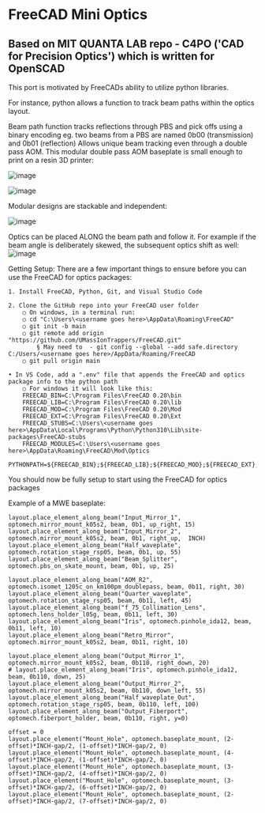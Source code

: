 # FreeCAD Mini Optics

## Based on MIT QUANTA LAB repo - C4PO ('CAD for Precision Optics') which is written for OpenSCAD

This port is motivated by FreeCADs ability to utilize python libraries.

For instance, python allows a function to track beam paths within the optics layout.

Beam path function tracks reflections through PBS and pick offs using a binary encoding
eg. two beams from a PBS are named 0b00 (transmission) and 0b01 (reflection)
Allows unique beam tracking even through a double pass AOM. This modular double pass AOM baseplate is small enough to print on a resin 3D printer:

![image](https://user-images.githubusercontent.com/103533593/225905737-54318378-d2fa-444c-aab7-e172df4a0bad.png)

![image](https://user-images.githubusercontent.com/103533593/225906192-615caded-70e3-43de-a46f-c5aa9236dd25.png)

Modular designs are stackable and independent:

![image](https://user-images.githubusercontent.com/103533593/225907411-c28c953b-345c-4921-9965-d5707ece66d7.png)


Optics can be placed ALONG the beam path and follow it. For example if the beam angle is deliberately skewed, the subsequent optics shift as well:
![image](https://user-images.githubusercontent.com/103533593/225908758-4c196c09-486d-4347-9094-3af1f606a397.png)


Getting Setup:
There are a few important things to ensure before you can use the FreeCAD for optics packages:

	1. Install FreeCAD, Python, Git, and Visual Studio Code
	
	2. Clone the GitHub repo into your FreeCAD user folder
		○ On windows, in a terminal run:
		○ cd "C:\Users\<username goes here>\AppData\Roaming\FreeCAD"
		○ git init -b main
		○ git remote add origin "https://github.com/UMassIonTrappers/FreeCAD.git"
			§ May need to  - git config --global --add safe.directory C:/Users/<username goes here>/AppData/Roaming/FreeCAD
		○ git pull origin main
		
	• In VS Code, add a ".env" file that appends the FreeCAD and optics package info to the python path
		○ For windows it will look like this:
		FREECAD_BIN=C:\Program Files\FreeCAD 0.20\bin
		FREECAD_LIB=C:\Program Files\FreeCAD 0.20\lib
		FREECAD_MOD=C:\Program Files\FreeCAD 0.20\Mod
		FREECAD_EXT=C:\Program Files\FreeCAD 0.20\Ext
		FREECAD_STUBS=C:\Users\<username goes here>\AppData\Local\Programs\Python\Python310\Lib\site-packages\FreeCAD-stubs
		FREECAD_MODULES=C:\Users\<username goes here>\AppData\Roaming\FreeCAD\Mod\Optics
		PYTHONPATH=${FREECAD_BIN};${FREECAD_LIB};${FREECAD_MOD};${FREECAD_EXT};${FREECAD_STUBS};${FREECAD_OPTICS};${PYTHONPATH}
		
You should now be fully setup to start using the FreeCAD for optics packages

Example of a MWE baseplate:

````
layout.place_element_along_beam("Input_Mirror_1", optomech.mirror_mount_k05s2, beam, 0b1, up_right, 15)
layout.place_element_along_beam("Input_Mirror_2", optomech.mirror_mount_k05s2, beam, 0b1, right_up,  INCH)
layout.place_element_along_beam("Half_waveplate", optomech.rotation_stage_rsp05, beam, 0b1, up, 55)
layout.place_element_along_beam("Beam_Splitter", optomech.pbs_on_skate_mount, beam, 0b1, up, 25)

layout.place_element_along_beam("AOM_R2", optomech.isomet_1205c_on_km100pm_doublepass, beam, 0b11, right, 30)
layout.place_element_along_beam("Quarter_waveplate", optomech.rotation_stage_rsp05, beam, 0b11, left, 45)
layout.place_element_along_beam("f_75_Collimation_Lens", optomech.lens_holder_l05g, beam, 0b11, left, 30)
layout.place_element_along_beam("Iris", optomech.pinhole_ida12, beam, 0b11, left, 10)
layout.place_element_along_beam("Retro_Mirror", optomech.mirror_mount_k05s2, beam, 0b11, right, 10)

layout.place_element_along_beam("Output_Mirror_1", optomech.mirror_mount_k05s2, beam, 0b110, right_down, 20)
# layout.place_element_along_beam("Iris", optomech.pinhole_ida12, beam, 0b110, down, 25)
layout.place_element_along_beam("Output_Mirror_2", optomech.mirror_mount_k05s2, beam, 0b110, down_left, 55)
layout.place_element_along_beam("Half_waveplate_Out", optomech.rotation_stage_rsp05, beam, 0b110, left, 100)
layout.place_element_along_beam("Output_Fiberport", optomech.fiberport_holder, beam, 0b110, right, y=0)

offset = 0
layout.place_element("Mount_Hole", optomech.baseplate_mount, (2-offset)*INCH-gap/2, (1-offset)*INCH-gap/2, 0)
layout.place_element("Mount_Hole", optomech.baseplate_mount, (4-offset)*INCH-gap/2, (1-offset)*INCH-gap/2, 0)
layout.place_element("Mount_Hole", optomech.baseplate_mount, (3-offset)*INCH-gap/2, (4-offset)*INCH-gap/2, 0)
layout.place_element("Mount_Hole", optomech.baseplate_mount, (3-offset)*INCH-gap/2, (6-offset)*INCH-gap/2, 0)
layout.place_element("Mount_Hole", optomech.baseplate_mount, (2-offset)*INCH-gap/2, (7-offset)*INCH-gap/2, 0)
````
